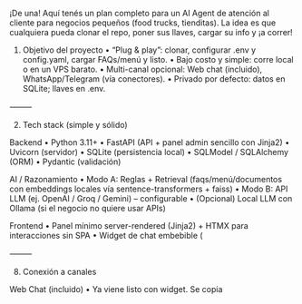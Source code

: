 ¡De una! Aquí tenés un plan completo para un AI Agent de atención al cliente para negocios pequeños (food trucks, tienditas). La idea es que cualquiera pueda clonar el repo, poner sus llaves, cargar su info y ¡a correr!

1) Objetivo del proyecto
	•	“Plug & play”: clonar, configurar .env y config.yaml, cargar FAQs/menú y listo.
	•	Bajo costo y simple: corre local o en un VPS barato.
	•	Multi-canal opcional: Web chat (incluido), WhatsApp/Telegram (vía conectores).
	•	Privado por defecto: datos en SQLite; llaves en .env.

⸻

2) Tech stack (simple y sólido)

Backend
	•	Python 3.11+
	•	FastAPI (API + panel admin sencillo con Jinja2)
	•	Uvicorn (servidor)
	•	SQLite (persistencia local)
	•	SQLModel / SQLAlchemy (ORM)
	•	Pydantic (validación)

AI / Razonamiento
	•	Modo A: Reglas + Retrieval (faqs/menú/documentos con embeddings locales vía sentence-transformers + faiss)
	•	Modo B: API LLM (ej. OpenAI / Groq / Gemini) – configurable
	•	(Opcional) Local LLM con Ollama (si el negocio no quiere usar APIs)

Frontend
	•	Panel mínimo server-rendered (Jinja2) + HTMX para interacciones sin SPA
	•	Widget de chat embebible (<script> + iframe liviano)

Conectores (opcionales, desacoplados)
	•	WhatsApp (Twilio o WhatsApp Cloud API)
	•	Telegram Bot API
	•	(Opcional) Messenger

Infra
	•	.env + config.yaml
	•	Docker + docker-compose (opcional)
	•	Logs con structlog

⸻

3) Páginas del UI/UX (panel administrativo)
	1.	Onboarding
	•	Checklist: crear .env → completar config.yaml → cargar FAQs/menú → probar chat.
	•	Botón “Probar en consola”.
	2.	Conocimiento (Knowledge)
	•	Subir FAQs (CSV/JSON) y Documentos (PDF/TXT/MD).
	•	Editor rápido de Q&A (tabla editable).
	•	Botón “Re-indexar” (regenera embeddings).
	3.	Menú & Servicios
	•	CRUD de productos/servicios (nombre, precio, descripción, disponibilidad, categorías).
	•	Flags: “más vendido”, “temporada”.
	4.	Flujos & Respuestas
	•	Plantillas para: horarios, ubicación, delivery, métodos de pago, tiempos de espera.
	•	Flujos guiados simples (p.ej., “tomar pedido rápido”: pedir nombre → producto → cantidad → método de pago → confirmación).
	•	Reglas de fallback y tono de voz.
	5.	Canales
	•	Web Chat: copia el <script> listo.
	•	WhatsApp: campos para SID/Token (Twilio) o App ID/Token (Cloud API).
	•	Telegram: token del bot.
	•	Switch ON/OFF por canal + webhook URL que mostrar.
	6.	Pruebas (Playground)
	•	Consola de chat en vivo.
	•	Ver trazas (qué fuente usó: FAQ, menú, LLM).
	•	Toggle entre Modo A (Reglas+RAG) y Modo B (LLM API / Local).
	7.	Pedidos & Intenciones
	•	Lista de conversaciones con detección de intención (consulta, pedido, queja).
	•	Pedidos capturados (si activaste el flujo): exportar CSV/WhatsApp/email.
	8.	Analítica & Logs
	•	Conteo de conversaciones, precisión de respuestas, top preguntas.
	•	Errores y latencia por canal.
	9.	Ajustes
	•	Llaves enmascaradas (solo re-ingresar para cambiar).
	•	Idioma del bot, nombre del negocio, zona horaria.
	•	Backup/restore (descargar db.sqlite y config.yaml).

⸻

4) Funciones del sistema (qué hace el bot)
	•	Responder FAQs (horarios, ubicación, métodos de pago).
	•	Mostrar menú/servicios (con filtros básicos).
	•	Tomar pedido simple (flujo guiado + confirmación).
	•	Recolectar contacto (nombre/teléfono para seguimiento).
	•	Escalar a humano (mandar a WhatsApp del dueño o email).
	•	Detección de intención (reglas + embeddings simples).
	•	RAG: buscar en FAQs/documentos antes de llamar al LLM (si habilitado).
	•	Rate limiting por canal (evitar spam).
	•	Mensajes rápidos (botones sugeridos en el widget).

⸻

5) Flujo de mensaje (pipeline)
	1.	Entrada (Web/WhatsApp/Telegram) → normaliza a Message.
	2.	Detección de intención (reglas + similitud embeddings).
	3.	Router:
	•	Si coincide con flujo (p.ej., pedido) → corre el estado siguiente.
	•	Si es FAQ/menu → RAG (top-k) → generar respuesta.
	•	Si no hay match → fallback (pedir reformular / escalar).
	4.	Respuesta: plantilla + variables (horario, menú, etc.).
	5.	Log en SQLite (mensajes, intención, fuente).

⸻

6) Implementación (modular y fácil)

Estructura de repo

ai-customer-bot/
├─ app/
│  ├─ main.py               # FastAPI + rutas panel + webhooks
│  ├─ settings.py           # carga .env y config.yaml
│  ├─ deps.py               # inyección de dependencias
│  ├─ routes/
│  │  ├─ ui.py              # panel (Jinja2/HTMX)
│  │  ├─ webhook_web.py     # canal Web chat
│  │  ├─ webhook_twilio.py  # canal WhatsApp (Twilio)
│  │  ├─ webhook_telegram.py# canal Telegram
│  ├─ services/
│  │  ├─ nlu.py             # intención, similitud
│  │  ├─ rag.py             # índice FAISS, retrieval
│  │  ├─ llm.py             # API LLM u Ollama
│  │  ├─ flows.py           # máquinas de estado (pedidos)
│  │  ├─ responder.py       # orquestador de respuestas
│  ├─ db/
│  │  ├─ models.py          # SQLModel
│  │  ├─ repo.py            # CRUD
│  ├─ templates/            # Jinja2 (UI)
│  ├─ static/               # css/js del panel
├─ web_widget/
│  ├─ widget.js             # script embebible
│  ├─ widget.html           # iframe
├─ data/
│  ├─ faqs.csv
│  ├─ menu.csv
│  ├─ docs/                 # pdf/txt/md
├─ config_example.yaml
├─ .env.example
├─ docker-compose.yml
├─ requirements.txt
├─ README.md

Base de datos (SQLite + SQLModel)
	•	Message(id, channel, user_id, text, intent, source, created_at)
	•	FAQ(id, question, answer, tags)
	•	Product(id, name, price, desc, available, tags)
	•	Order(id, customer_name, phone, items_json, status, channel)
	•	Doc(id, title, path, embedding_meta)

Embeddings/Índice
	•	faiss_index/ se regenera con botón “Re-indexar”.
	•	Librería sentence-transformers mini (ej. all-MiniLM-L6-v2) para ligereza.

LLM (opcional)
	•	services/llm.py selecciona: api (OpenAI/Groq/Gemini) o ollama.
	•	Parámetros en config.yaml:

ai:
  mode: "rag_only" # rag_only | api_llm | local_llm
  model_name: "gpt-4o-mini" # o "llama3.1" si ollama
  temperature: 0.2



Flujos (máquinas de estado)
	•	Definidos declarativamente:

flows:
  quick_order:
    steps:
      - ask: "¿Tu nombre?"
        var: name
      - ask: "¿Qué producto querés?"
        var: product
      - ask: "¿Cantidad?"
        var: qty
      - confirm: "Perfecto, {qty} x {product} a nombre de {name}. ¿Confirmamos?"



⸻

7) Cómo se corre (DX: experiencia del negocio)

Requisitos: Python 3.11+, git. (Opcional Docker)
	1.	Clonar:

git clone https://github.com/tu-usuario/ai-customer-bot
cd ai-customer-bot

	2.	Variables:

cp .env.example .env     # editar con claves propias
cp config_example.yaml config.yaml

	3.	Instalar:

pip install -r requirements.txt

	4.	Cargar tu info:

	•	Editar data/faqs.csv, data/menu.csv.
	•	Subir PDFs a data/docs/ si querés RAG.

	5.	Levantar:

uvicorn app.main:app --reload --port 8000

	•	Panel: http://localhost:8000/admin
	•	Chat Web demo: http://localhost:8000/demo

Docker (opcional)

docker compose up -d --build

Widget Web (para la página del negocio)

<script src="https://TU_HOST/widget.js" defer></script>
<div id="ai-bot" data-business="MiTiendita"></div>


⸻

8) Conexión a canales

Web Chat (incluido)
	•	Ya viene listo con widget. Se copia <script> del panel y listo.

WhatsApp (Twilio)
	•	Crear cuenta Twilio → WhatsApp Sandbox → pegar TWILIO_ACCOUNT_SID, TWILIO_AUTH_TOKEN, TWILIO_WHATSAPP_FROM en .env.
	•	En Twilio, configurar webhook entrante a https://TU_HOST/webhook/twilio.
	•	Activar canal en “Canales” (toggle ON).

WhatsApp (Cloud API de Meta)
	•	Pegar WHATSAPP_TOKEN, PHONE_NUMBER_ID, VERIFY_TOKEN en .env.
	•	Webhook: https://TU_HOST/webhook/whatsapp.
	•	Verificación inicial desde el panel de Meta.

Telegram
	•	Crear bot con @BotFather, obtener token.
	•	.env: TELEGRAM_BOT_TOKEN=...
	•	Set webhook a https://TU_HOST/webhook/telegram o usar long-polling.

⸻

9) Configuración mínima (ejemplo)

.env.example

# Opcionales según canal
TWILIO_ACCOUNT_SID=
TWILIO_AUTH_TOKEN=
TWILIO_WHATSAPP_FROM=whatsapp:+1XXXXXXXXXX

WHATSAPP_TOKEN=
PHONE_NUMBER_ID=
VERIFY_TOKEN=

TELEGRAM_BOT_TOKEN=
OPENAI_API_KEY=
GROQ_API_KEY=
GEMINI_API_KEY=
OLLAMA_HOST=http://localhost:11434

config_example.yaml

business:
  name: "La Tiendita Don Chepe"
  timezone: "America/Managua"
  language: "es"
  address: "Barrio X, frente a..."
  hours:
    mon_fri: "8:00-18:00"
    sat: "9:00-14:00"
    sun: "cerrado"

ai:
  mode: "rag_only" # rag_only | api_llm | local_llm
  model_name: "gpt-4o-mini"
  temperature: 0.2

retrieval:
  top_k: 4
  min_score: 0.5

responses:
  tone: "cercano"
  fallback: "Perdóname, no te entendí bien. ¿Me lo repetís?"
  escalate: "Te paso con alguien del equipo en un momento."
  quick_replies: ["Ver menú", "Ubicación", "Horarios", "Hacer pedido"]

orders:
  enable: true
  notify_email: "pedidos@latiendita.com"
  notify_whatsapp: "whatsapp:+505XXXXXXXX"


⸻

10) MVP en 3 módulos (para entregar rapidito)
	1.	Base: Panel + Web Chat + FAQs + Menú + RAG + Playground.
	2.	Pedidos simples: flujo guiado, export CSV + email.
	3.	Canales: Twilio WhatsApp y Telegram (adapters limpios).

⸻

11) Facilidad de uso (cosas que cuidan al usuario)
	•	Asistente de Onboarding (paso a paso con checks).
	•	Preview de respuestas al editar plantillas.
	•	Botón “Re-indexar” visible y con progreso.
	•	Exportar/Importar datos en CSV/JSON.
	•	Backups desde el panel.
	•	Mensajes de ayuda (tooltips) con ejemplos.

⸻

12) Roadmap opcional (si querés crecer)
	•	Multi-sucursal (varios perfiles de negocio).
	•	Inventario simple (stock y agotados).
	•	Pagos (link de pago en la respuesta).
	•	Analítica avanzada (CSAT, intent accuracy).
	•	Traducción auto ES/EN.

⸻

Si querés, en el siguiente paso te armo:
	1.	El árbol del repo con archivos iniciales,
	2.	Un requirements.txt listo,
	3.	Plantillas de faqs.csv, menu.csv,
	4.	Y los endpoints básicos de FastAPI para que lo tengas corriendo hoy.